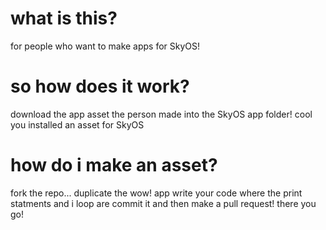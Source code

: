 # what is this?
for people who want to make apps for SkyOS!
# so how does it work?
download the app asset the person made into the SkyOS app folder! cool you installed an asset for SkyOS
# how do i make an asset?
fork the repo... duplicate the wow! app write your code where the print statments and i loop are commit it and then make a pull request! there you go!
